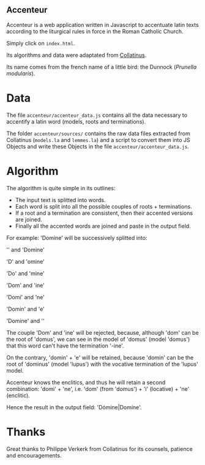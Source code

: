 ## Accenteur

Accenteur is a web application written in Javascript to accentuate latin texts according to the liturgical rules in force in the Roman Catholic Church.

Simply click on `index.html`.

Its algorithms and data were adaptated from [Collatinus](https://github.com/biblissima/collatinus).

Its name comes from the french name of a little bird: the Dunnock (*Prunella modularis*).


# Data
The file `accenteur/accenteur_data.js` contains all the data necessary to accentify a latin word (models, roots and terminations).

The folder `accenteur/sources/` contains the raw data files extracted from Collatinus (`models.la` and `lemmes.la`) and a script to convert them into JS Objects and write these Objects in the file `accenteur/accenteur_data.js`.


# Algorithm
The algorithm is quite simple in its outlines:
- The input text is splitted into words.
- Each word is split into all the possible couples of roots + terminations.
- If a root and a termination are consistent, then their accented versions are joined.
- Finally all the accented words are joined and paste in the output field.

For example:
'Domine' will be successively splitted into:

'' and 'Domine'

'D' and 'omine'

'Do' and 'mine'

'Dom' and 'ine'

'Domi' and 'ne'

'Domin' and 'e'

'Domine' and ''

The couple 'Dom' and 'ine' will be rejected, because, although 'dom' can be the root of 'domus', we can see in the model of 'domus' (model 'domus') that this word can't have the termination '-ine'.

On the contrary, 'domin' + 'e' will be retained, because 'domin' can be the root of 'dominus' (model 'lupus') with the vocative termination of the 'lupus' model.

Accenteur knows the enclitics, and thus he will retain a second combination: 'domi' + 'ne', i.e. 'dom' (from 'domus') + 'i' (locative) + 'ne' (enclitic).

Hence the result in the output field: 'Dómine|Domíne'.


# Thanks

Great thanks to Philippe Verkerk from Collatinus for its counsels, patience and encouragements.



